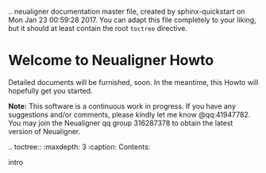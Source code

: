 .. neualigner documentation master file, created by
   sphinx-quickstart on Mon Jan 23 00:59:28 2017.
   You can adapt this file completely to your liking, but it should at least
   contain the root `toctree` directive.

Welcome to Neualigner Howto
======================================

Detailed documents will be furnished, soon. In the meantime, this Howto will hopefully get you started.

**Note:** This software is a continuous work in progress. If you have any suggestions and/or comments, please kindly let me know @qq:41947782. You may join the Neualigner qq group 316287378 to obtain the latest version of Neualigner.


.. toctree::
   :maxdepth: 3
   :caption: Contents:

   intro


